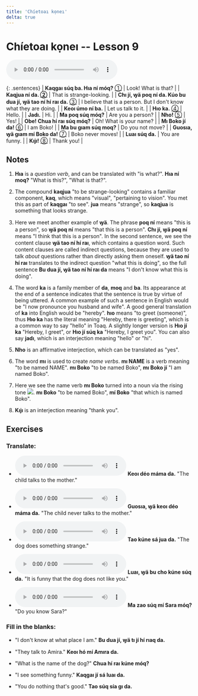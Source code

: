 ```yaml
---
title: 'Chíetoaı kọneı'
delta: true
---
```

# **Chíetoaı kọneı** -- Lesson 9

<audio id="mainaudio" controls src="lesson.mp3"></audio>

{: .sentences}
| **Kaqgaı súq ba. Hıa ní móq?** [①](#fn-1)     | Look! What is that? |
| **Kaqjua ní da. [②](#fn-2)** | That is strange-looking. |
| **Chı jí, ꝡä poq ní da. Kúo bu dua jí, ꝡä tao ní hí raı da.** [③](#fn-3) | I believe that is a person. But I don't know what they are doing. |
| **Keoı úmo ní ba.**  | Let us talk to it. |
| **Hıo ka.** [④](#fn-4) | Hello. |
| **Jadı.** | Hi. |
| **Ma poq súq móq?**  | Are you a person? |
| **Nho!** [⑤](#fn-5) | Yes! |
| **Obe! Chua hí raı súq móq?**  | Oh! What is your name? |
| **Mı Boko jí da!** [⑥](#fn-6) | I am Boko! |
| **Ma bu gıam súq moq?** | Do you not move? |
| **Guosıa, ꝡä gıam mí Boko da!** [⑦](#fn-7) | Boko never moves! |
| **Luaı súq da.** | You are funny. |
| **Kıjı!** [⑧](#fn-8) | Thank you! |

## Notes

1. <a name="fn-1" /> **Hıa** is a *question verb*, and can be translated with "is what?". **Hıa ní moq?** "What is this?", "What is that?".

2. <a name="fn-2" /> The compound **kaqjua** "to be strange-looking" contains a familiar component, **kaq**, which means "visual", "pertaining to vision". You met this as part of **kaqgaı** "to see". **jua** means "strange", so **kaqjua** is something that looks strange.

3. <a name="fn-3" /> Here we meet another example of **ꝡä**. The phrase **poq ní** means "this is a person", so **ꝡä poq ní** means "that this is a person". **Chı jí, ꝡä poq ní** means "I think that this is a person". In the second sentence, we see the content clause **ꝡä tao ní hí raı**, which contains a question word. Such content clauses are called indirect questions, because they are used to talk *about* questions rather than directly asking them oneself. **ꝡä tao ní hí raı** translates to the indirect question "what this is doing", so the full sentence **Bu dua jí, ꝡä tao ní hí raı da** means "I don't know what this is doing".

4. <a name="fn-4" /> The word **ka** is a family member of **da**, **moq** and **ba**. Its appearance at the end of a sentence indicates that the sentence is true by virtue of being uttered. A common example of such a sentence in English would be "I now pronounce you husband and wife". A good general translation of **ka** into English would be "hereby". **hıo** means "to greet (someone)", thus **Hıo ka** has the literal meaning "Hereby, there is greeting", which is a common way to say "hello" in Toaq. A slightly longer version is **Hıo jí ka** "Hereby, I greet", or **Hıo jí súq ka** "Hereby, I greet you". You can also say **jadı**, which is an interjection meaning "hello" or "hi".

5. <a name="fn-5" /> **Nho** is an affirmative interjection, which can be translated as "yes".

6. <a name="fn-6" /> The word **mı** is used to create *name verbs*. **mı NAME** is a verb meaning "to be named NAME". **mı Boko** "to be named Boko", **mı Boko jí** "I am named Boko".

7. <a name="fn-7" /> Here we see the name verb **mı Boko** turned into a noun via the rising tone ![](../tones/d2.png). **mı Boko** "to be named Boko", **mí Boko** "that which is named Boko".

8. <a name="fn-8" /> **Kıjı** is an interjection meaning "thank you".

## Exercises

### Translate:

- <audio controls src="ex1.mp3"></audio>
  **Keoı déo máma da.**
  <span class="spoiler" tabindex=0>"The child talks to the mother."</span>

- <audio controls src="ex2.mp3"></audio>
  **Guosıa, ꝡä keoı déo máma da.**
  <span class="spoiler" tabindex=0>"The child never talks to the mother."</span>

- <audio controls src="ex3.mp3"></audio>
  **Tao kúne sá jua da.**
  <span class="spoiler" tabindex=0>"The dog does something strange."</span>

- <audio controls src="ex4.mp3"></audio>
  **Luaı, ꝡä bu cho kúne súq da.**
  <span class="spoiler" tabindex=0>"It is funny that the dog does not like you."</span>

- <audio controls src="ex5.mp3"></audio>
  **Ma zao súq mí Sara móq?**
  <span class="spoiler" tabindex=0>"Do you know Sara?"</span>

### Fill in the blanks:

- "I don't know at what place I am."
  **Bu <span class="spoiler" tabindex=0>dua</span> jí, ꝡä <span class="spoiler" tabindex=0>tı</span> jí <span class="spoiler" tabindex=0>hí</span> rıaq da.**

- "They talk to Amira."
  **<span class="spoiler" tabindex=0>Keoı</span> hó <span class="spoiler" tabindex=0>mí</span> Amıra da.**

- "What is the name of the dog?"
  **<span class="spoiler" tabindex=0>Chua</span> hí <span class="spoiler" tabindex=0>raı</span> kúne <span class="spoiler" tabindex=0>móq</span>?**

- "I see something funny."
  **<span class="spoiler" tabindex=0>Kaqgaı</span> jí sá <span class="spoiler" tabindex=0>luaı</span> da.**

- "You do nothing that's good."
  **<span class="spoiler" tabindex=0>Tao</span> súq <span class="spoiler" tabindex=0>sía</span> gı da.**
